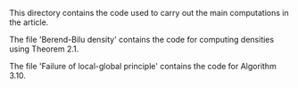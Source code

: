 This directory contains the code used to carry out the main computations in the article.

The file 'Berend-Bilu density' contains the code for computing densities using Theorem 2.1.

The file 'Failure of local-global principle' contains the code for Algorithm 3.10.

